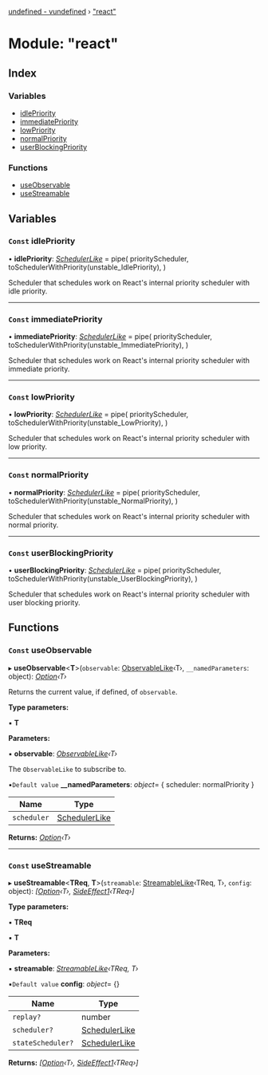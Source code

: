 [undefined - vundefined](../README.md) › ["react"](_react_.md)

# Module: "react"

## Index

### Variables

* [idlePriority](_react_.md#const-idlepriority)
* [immediatePriority](_react_.md#const-immediatepriority)
* [lowPriority](_react_.md#const-lowpriority)
* [normalPriority](_react_.md#const-normalpriority)
* [userBlockingPriority](_react_.md#const-userblockingpriority)

### Functions

* [useObservable](_react_.md#const-useobservable)
* [useStreamable](_react_.md#const-usestreamable)

## Variables

### `Const` idlePriority

• **idlePriority**: *[SchedulerLike](../interfaces/_scheduler_.schedulerlike.md)* = pipe(
  priorityScheduler,
  toSchedulerWithPriority(unstable_IdlePriority),
)

Scheduler that schedules work on React's internal priority scheduler with idle priority.

___

### `Const` immediatePriority

• **immediatePriority**: *[SchedulerLike](../interfaces/_scheduler_.schedulerlike.md)* = pipe(
  priorityScheduler,
  toSchedulerWithPriority(unstable_ImmediatePriority),
)

Scheduler that schedules work on React's internal priority scheduler with immediate priority.

___

### `Const` lowPriority

• **lowPriority**: *[SchedulerLike](../interfaces/_scheduler_.schedulerlike.md)* = pipe(
  priorityScheduler,
  toSchedulerWithPriority(unstable_LowPriority),
)

Scheduler that schedules work on React's internal priority scheduler with low priority.

___

### `Const` normalPriority

• **normalPriority**: *[SchedulerLike](../interfaces/_scheduler_.schedulerlike.md)* = pipe(
  priorityScheduler,
  toSchedulerWithPriority(unstable_NormalPriority),
)

Scheduler that schedules work on React's internal priority scheduler with normal priority.

___

### `Const` userBlockingPriority

• **userBlockingPriority**: *[SchedulerLike](../interfaces/_scheduler_.schedulerlike.md)* = pipe(
  priorityScheduler,
  toSchedulerWithPriority(unstable_UserBlockingPriority),
)

Scheduler that schedules work on React's internal priority scheduler with user blocking priority.

## Functions

### `Const` useObservable

▸ **useObservable**<**T**>(`observable`: [ObservableLike](../interfaces/_observable_.observablelike.md)‹T›, `__namedParameters`: object): *[Option](_option_.md#option)‹T›*

Returns the current value, if defined, of `observable`.

**Type parameters:**

▪ **T**

**Parameters:**

▪ **observable**: *[ObservableLike](../interfaces/_observable_.observablelike.md)‹T›*

The `ObservableLike` to subscribe to.

▪`Default value`  **__namedParameters**: *object*= { scheduler: normalPriority }

Name | Type |
------ | ------ |
`scheduler` | [SchedulerLike](../interfaces/_scheduler_.schedulerlike.md) |

**Returns:** *[Option](_option_.md#option)‹T›*

___

### `Const` useStreamable

▸ **useStreamable**<**TReq**, **T**>(`streamable`: [StreamableLike](../interfaces/_streamable_.streamablelike.md)‹TReq, T›, `config`: object): *[[Option](_option_.md#option)‹T›, [SideEffect1](_functions_.md#sideeffect1)‹TReq›]*

**Type parameters:**

▪ **TReq**

▪ **T**

**Parameters:**

▪ **streamable**: *[StreamableLike](../interfaces/_streamable_.streamablelike.md)‹TReq, T›*

▪`Default value`  **config**: *object*= {}

Name | Type |
------ | ------ |
`replay?` | number |
`scheduler?` | [SchedulerLike](../interfaces/_scheduler_.schedulerlike.md) |
`stateScheduler?` | [SchedulerLike](../interfaces/_scheduler_.schedulerlike.md) |

**Returns:** *[[Option](_option_.md#option)‹T›, [SideEffect1](_functions_.md#sideeffect1)‹TReq›]*
